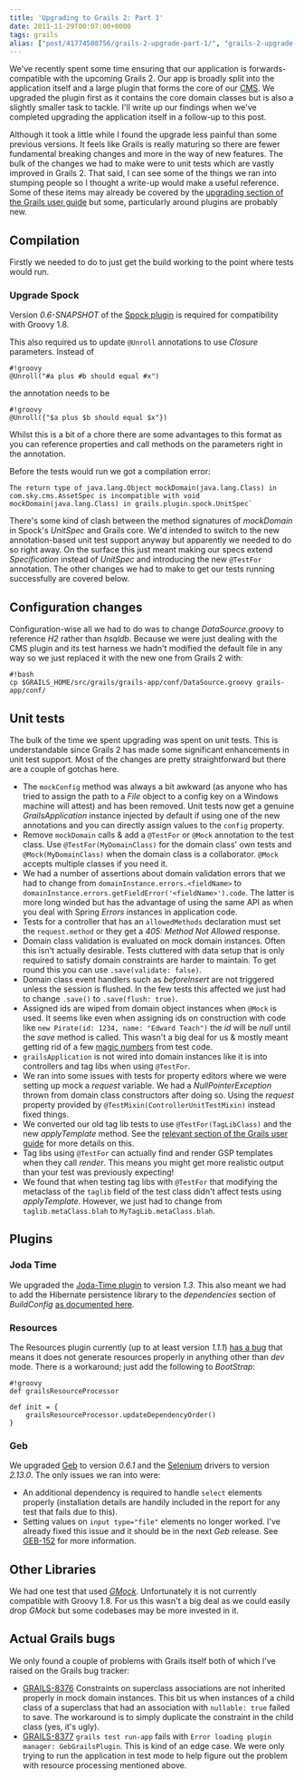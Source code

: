 ```yaml
---
title: 'Upgrading to Grails 2: Part 1'
date: 2011-11-29T00:07:00+0000
tags: grails
alias: ["post/41774508756/grails-2-upgrade-part-1/", "grails-2-upgrade-part-1/"]
---
```


We've recently spent some time ensuring that our application is forwards-compatible with the upcoming Grails 2. Our app is broadly split into the application itself and a large plugin that forms the core of our [CMS][cms]. We upgraded the plugin first as it contains the core domain classes but is also a slightly smaller task to tackle. I'll write up our findings when we've completed upgrading the application itself in a follow-up to this post.

Although it took a little while I found the upgrade less painful than some previous versions. It feels like Grails is really maturing so there are fewer fundamental breaking changes and more in the way of new features. The bulk of the changes we had to make were to unit tests which are vastly improved in Grails 2. That said, I can see some of the things we ran into stumping people so I thought a write-up would make a useful reference. Some of these items may already be covered by the [upgrading section of the Grails user guide][user-guide-upgrading] but some, particularly around plugins are probably new.

<!-- more -->

## Compilation

Firstly we needed to do to just get the build working to the point where tests would run.

### Upgrade Spock

Version _0.6-SNAPSHOT_ of the [Spock plugin][spock-plugin] is required for compatibility with Groovy 1.8.

This also required us to update `@Unroll` annotations to use _Closure_ parameters. Instead of

	#!groovy
	@Unroll("#a plus #b should equal #x")

the annotation needs to be

	#!groovy
	@Unroll({"$a plus $b should equal $x"})

Whilst this is a bit of a chore there are some advantages to this format as you can reference properties and call methods on the parameters right in the annotation.

Before the tests would run we got a compilation error:

	The return type of java.lang.Object mockDomain(java.lang.Class) in com.sky.cms.AssetSpec is incompatible with void mockDomain(java.lang.Class) in grails.plugin.spock.UnitSpec`

There's some kind of clash between the method signatures of _mockDomain_ in Spock's _UnitSpec_ and Grails core. We'd intended to switch to the new annotation-based unit test support anyway but apparently we needed to do so right away. On the surface this just meant making our specs extend _Specification_ instead of _UnitSpec_ and introducing the new `@TestFor` annotation. The other changes we had to make to get our tests running successfully are covered below.

## Configuration changes

Configuration-wise all we had to do was to change _DataSource.groovy_ to reference _H2_ rather than _hsqldb_. Because we were just dealing with the CMS plugin and its test harness we hadn't modified the default file in any way so we just replaced it with the new one from Grails 2 with:

	#!bash
	cp $GRAILS_HOME/src/grails/grails-app/conf/DataSource.groovy grails-app/conf/

## Unit tests

The bulk of the time we spent upgrading was spent on unit tests. This is understandable since Grails 2 has made some significant enhancements in unit test support. Most of the changes are pretty straightforward but there are a couple of gotchas here.

* The `mockConfig` method was always a bit awkward (as anyone who has tried to assign the path to a _File_ object to a config key on a Windows machine will attest) and has been removed. Unit tests now get a genuine _GrailsApplication_ instance injected by default if using one of the new annotations and you can directly assign values to the `config` property.
* Remove `mockDomain` calls & add a `@TestFor` or `@Mock` annotation to the test class. Use `@TestFor(MyDomainClass)` for the domain class' own tests and `@Mock(MyDomainClass)` when the domain class is a collaborator. `@Mock` accepts multiple classes if you need it.
* We had a number of assertions about domain validation errors that we had to change from `domainInstance.errors.<fieldName>` to `domainInstance.errors.getFieldError('<fieldName>').code`. The latter is more long winded but has the advantage of using the same API as when you deal with Spring _Errors_ instances in application code.
* Tests for a controller that has an `allowedMethods` declaration must set the `request.method` or they get a _405: Method Not Allowed_ response.
* Domain class validation is evaluated on mock domain instances. Often this isn't actually desirable. Tests cluttered with data setup that is only required to satisfy domain constraints are harder to maintain. To get round this you can use `.save(validate: false)`.
* Domain class event handlers such as _beforeInsert_ are not triggered unless the session is flushed. In the few tests this affected we just had to change `.save()` to `.save(flush: true)`.
* Assigned ids are wiped from domain object instances when `@Mock` is used. It seems like even when assigning ids on construction with code like `new Pirate(id: 1234, name: "Edward Teach")` the _id_ will be _null_ until the _save_ method is called. This wasn't a big deal for us & mostly meant getting rid of a few [magic numbers][magic-numbers] from test code.
* `grailsApplication` is not wired into domain instances like it is into controllers and tag libs when using `@TestFor`.
* We ran into some issues with tests for property editors where we were setting up mock a _request_ variable. We had a _NullPointerException_ thrown from domain class constructors after doing so. Using the _request_ property provided by `@TestMixin(ControllerUnitTestMixin)` instead fixed things.
* We converted our old tag lib tests to use `@TestFor(TagLibClass)` and the new _applyTemplate_ method. See the [relevant section of the Grails user guide][user-guide-taglib-testing] for more details on this.
* Tag libs using `@TestFor` can actually find and render GSP templates when they call _render_. This means you might get more realistic output than your test was previously expecting!
* We found that when testing tag libs with `@TestFor` that modifying the metaclass of the `taglib` field of the test class didn't affect tests using _applyTemplate_. However, we just had to change from `taglib.metaClass.blah` to `MyTagLib.metaClass.blah`.

## Plugins

### Joda Time

We upgraded the [Joda-Time plugin][joda-time-plugin] to version _1.3_. This also meant we had to add the Hibernate persistence library to the _dependencies_ section of _BuildConfig_ [as documented here][joda-time-hibernate].

### Resources

The Resources plugin currently (up to at least version _1.1.1_) [has a bug][gpresources-109] that means it does not generate resources properly in anything other than _dev_ mode. There is a workaround; just add the following to _BootStrap_:

	#!groovy
	def grailsResourceProcessor

	def init = {
	    grailsResourceProcessor.updateDependencyOrder()
	}

### Geb

We upgraded [Geb][geb] to version _0.6.1_ and the [Selenium][selenium] drivers to version _2.13.0_. The only issues we ran into were:

* An additional dependency is required to handle `select` elements properly (installation details are handily included in the report for any test that fails due to this).
* Setting values on `input type="file"` elements no longer worked. I've already fixed this issue and it should be in the next _Geb_ release. See [GEB-152][geb-152] for more information.

## Other Libraries

We had one test that used _[GMock][gmock]_. Unfortunately it is not currently compatible with Groovy 1.8. For us this wasn't a big deal as we could easily drop _GMock_ but some codebases may be more invested in it.

## Actual Grails bugs

We only found a couple of problems with Grails itself both of which I've raised on the Grails bug tracker:

* [GRAILS-8376][grails-8376] Constraints on superclass associations are not inherited properly in mock domain instances. This bit us when instances of a child class of a superclass that had an association with `nullable: true` failed to save. The workaround is to simply duplicate the constraint in the child class (yes, it's ugly).
* [GRAILS-8377][grails-8377] `grails test run-app` fails with `Error loading plugin manager: GebGrailsPlugin`. This is kind of an edge case. We were only trying to run the application in test mode to help figure out the problem with resource processing mentioned above.

[cms]:http://en.wikipedia.org/wiki/Content_management_system "Content management system"
[geb]:http://gebish.org/
[geb-152]:http://jira.codehaus.org/browse/GEB-152
[gmock]:http://code.google.com/p/gmock/
[gpresources-109]:http://jira.grails.org/browse/GPRESOURCES-109
[grails-8376]:http://jira.grails.org/browse/GRAILS-8376
[grails-8377]:http://jira.grails.org/browse/GRAILS-837y
[joda-time-hibernate]:http://gpc.github.com/grails-joda-time/guide/2.%20Persistence.html
[joda-time-plugin]:http://gpc.github.com/grails-joda-time/
[magic-numbers]:http://en.wikipedia.org/wiki/Magic_number_(programming)#Unnamed_numerical_constants
[selenium]:http://code.google.com/p/selenium/
[spock-plugin]:http://grails.org/plugin/spock
[user-guide-taglib-testing]:http://grails.org/doc/2.0.x/guide/testing.html#unitTestingTagLibraries
[user-guide-upgrading]:http://grails.org/doc/2.0.x/guide/gettingStarted.html#upgradingFromPreviousVersionsOfGrails

